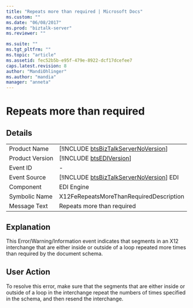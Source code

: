 ```yaml
---
title: "Repeats more than required | Microsoft Docs"
ms.custom: ""
ms.date: "06/08/2017"
ms.prod: "biztalk-server"
ms.reviewer: ""

ms.suite: ""
ms.tgt_pltfrm: ""
ms.topic: "article"
ms.assetid: fec52b5b-e95f-479e-8922-dcf17dcefee7
caps.latest.revision: 8
author: "MandiOhlinger"
ms.author: "mandia"
manager: "anneta"
---
```

# Repeats more than required
## Details  
  
|                 |                                                                                         |
|-----------------|-----------------------------------------------------------------------------------------|
|  Product Name   |   [!INCLUDE [btsBizTalkServerNoVersion](../includes/btsbiztalkservernoversion-md.md)]   |
| Product Version |               [!INCLUDE [btsEDIVersion](../includes/btsediversion-md.md)]               |
|    Event ID     |                                            -                                            |
|  Event Source   | [!INCLUDE [btsBizTalkServerNoVersion](../includes/btsbiztalkservernoversion-md.md)] EDI |
|    Component    |                                       EDI Engine                                        |
|  Symbolic Name  |                         X12FeRepeatsMoreThanRequiredDescription                         |
|  Message Text   |                               Repeats more than required                                |
  
## Explanation  
 This Error/Warning/Information event indicates that segments in an X12 interchange that are either inside or outside of a loop repeated more times than required by the document schema.  
  
## User Action  
 To resolve this error, make sure that the segments that are either inside or outside of a loop in the interchange repeat the numbers of times specified in the schema, and then resend the interchange.